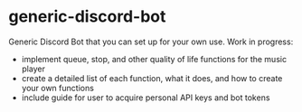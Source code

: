 # generic-discord-bot
Generic Discord Bot that you can set up for your own use.
Work in progress:
- implement queue, stop, and other quality of life functions for the music player
- create a detailed list of each function, what it does, and how to create your own functions
- include guide for user to acquire personal API keys and bot tokens
